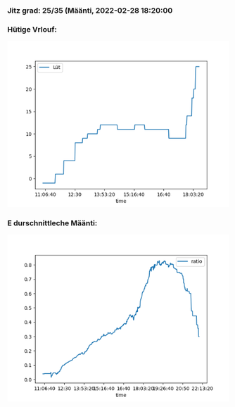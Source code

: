 ### Jitz grad: 25/35 (Määnti, 2022-02-28 18:20:00

### Hütige Vrlouf:
![Graph](Today.png)

### E durschnittleche Määnti:
![Graph](Määnti.png)